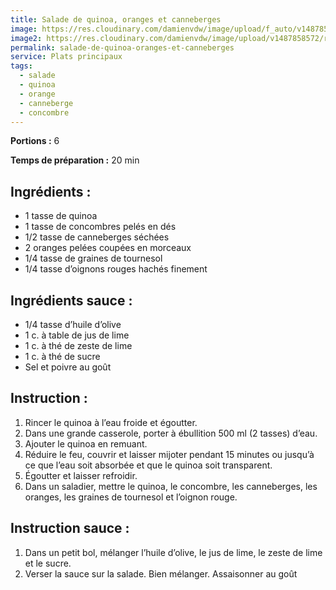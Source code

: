 ```yaml
---
title: Salade de quinoa, oranges et canneberges
image: https://res.cloudinary.com/damienvdw/image/upload/f_auto/v1487858573/recettes/Salade-de-quinoa_-oranges-et-canneberges_bg1oxe.jpg
image2: https://res.cloudinary.com/damienvdw/image/upload/v1487858572/recettes/Salade-de-quinoa_-oranges-et-canneberges_bg1oxe.jpg
permalink: salade-de-quinoa-oranges-et-canneberges
service: Plats principaux
tags:
  - salade
  - quinoa
  - orange
  - canneberge
  - concombre
---
```


**Portions :** 6

**Temps de préparation :** 20 min

## Ingrédients :
- 1 tasse de quinoa
- 1 tasse de concombres pelés en dés
- 1/2 tasse de canneberges séchées
- 2 oranges pelées coupées en morceaux
- 1/4 tasse de graines de tournesol
- 1/4 tasse d’oignons rouges hachés finement

## Ingrédients sauce :
- 1/4 tasse d’huile d’olive
- 1 c. à table de jus de lime
- 1 c. à thé de zeste de lime
- 1 c. à thé de sucre
- Sel et poivre au goût

## Instruction :
1. Rincer le quinoa à l’eau froide et égoutter.
2. Dans une grande casserole, porter à ébullition 500 ml (2 tasses) d’eau.
3. Ajouter le quinoa en remuant.
4. Réduire le feu, couvrir et laisser mijoter pendant 15 minutes ou jusqu’à ce que l’eau soit absorbée et que le quinoa soit transparent.
5. Égoutter et laisser refroidir.
6. Dans un saladier, mettre le quinoa, le concombre, les canneberges, les oranges, les graines de tournesol et l’oignon rouge.

## Instruction sauce :
1. Dans un petit bol, mélanger l’huile d’olive, le jus de lime, le zeste de lime et le sucre.
2. Verser la sauce sur la salade. Bien mélanger. Assaisonner au goût
